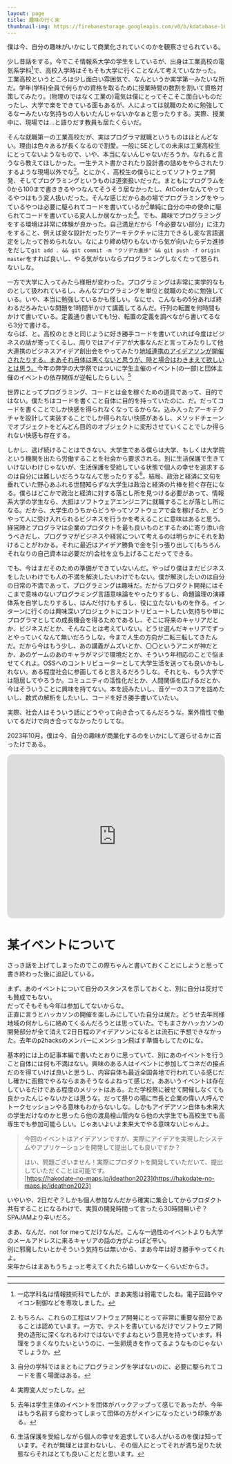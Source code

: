 ```yaml
---
layout: page
title: 趣味の行く末
thumbnail-img: https://firebasestorage.googleapis.com/v0/b/kdatabase-1088a.appspot.com/o/2023-10-05-f3ba4d%2FIMG_3542.jpg?alt=media
---
```


僕は今、自分の趣味がいかにして商業化されていくのかを観察させられている。

少し昔話をする。今でこそ情報系大学の学生をしているが、出身は工業高校の電気系学科[^1]で、高校入学時はそもそも大学に行くことなんて考えていなかった。  
工業高校というところは少し面白い雰囲気で、なんというか実学第一みたいな所だ。学年(学科)全員で何らかの資格を取るために授業時間の数割を割いて資格対策してみたり。(物理のではなく工業の)電気は僕にとってそこそこ面白いものだったし、大学で楽をできている面もあるが、人によっては就職のために勉強してるなーみたいな気持ちの人もいたんじゃないかなぁと思ったりする。実際、授業中に、現場では…と語りだす教員も居たくらいだ。

そんな就職第一の工業高校だが、実はプログラマ就職というものはほとんどない。理由は色々あるが長くなるので割愛。一般にSEとしての未来は工業高校生にとってないようなもので、いや、本当にないんじゃないだろうか。なれると言うなら教えてほしかった。一生テスト書かされたり設計書の詰めをやらされたりするような現場以外でな[^2]。とにかく、高校生の僕らにとってソフトウェア開発、そしてプログラミングというものは道楽扱いだった。まともにプログラムを0から100まで書ききるやつなんてそうそう居なかったし、AtCoderなんてやってるやつはもう変人扱いだった。そんな感じだからあの場でプログラミングをやっているやつは必要に駆られてコードを書いているか[^3]単純に自分の中の使命に駆られてコードを書いている変人しか居なかった[^5]。でも、趣味でプログラミングをする環境は非常に体験が良かった。自己満足だから「今必要ない部分」に注力をすること、例えば変な設計だったりアーキテクチャに注力できるし変な言語選定をしたって咎められない。なにより締め切りもないから気が向いたらデカ進捗をだして`git add . && git commit -m "クソデカ進捗" && git push -f origin master`をすれば良いし、やる気がないならプログラミングしなくたって怒られないしな。

一方で大学に入ってみたら様相が変わった。プログラミングは非常に実学的なものとして扱われているし、みんなプログラミングを単位と就職のために勉強している。いや、本当に勉強しているかも怪しい。なにせ、こんなもの5分あれば終わるだろみたいな問題を1時間半かけて講義してるんだ。行列の転置を何時間もかけて書いている。定義通り書いても1分、転置の定義を調べながら書いてるなら3分で書ける。  
ならば、と。高校のときと同じように好き勝手コードを書いていれば今度はビジネスの話が寄ってくるし、周りではアイデアが大事なんだと言ってみたりして他大連携のビジネスアイデア創出会をやってみたり[地域連携のアイデアソンが開催されたりする。まあそれ自体は悪くないと思うが、時と場合はわきまえて欲しいとは思う。](#某イベントについて)今年の弊学の大学祭ではついに学生主催のイベント(の一部)と団体主催のイベントの依存関係が逆転したらしい。[^6]

世界にとってプログラミング、コードとは金を稼ぐための道具であって、目的ではない。僕たちはコードを書くこと自体に目的を持っていたのに、だ。だってコードを書くことでしか快感を得られなくなってるからな。込み入ったアーキテクチャを設計して実装することでしか得られない快感があるし、メソッドチェーンでオブジェクトをどんどん目的のオブジェクトに変形させていくことでしか得られない快感も存在する。

しかし、逃げ続けることはできない。大学生である僕らは大学、もしくは大学院という機関を出たら労働することを社会から要求される。別に生活保護で生きていけないわけじゃないが、生活保護を受給している状態で個人の幸せを追求するのは自分には難しいだろうななんて思ったりする[^4]。結局、政治と経済に文句を垂れていた野心あふれる世間知らずな大学生は政治と経済の片棒を担ぐ存在になる。僕らはどこかで政治と経済に対する落とし所を見つける必要があって、情報系大学の学生なら、大抵はソフトウェアエンジニアに就職することが落とし所になる。だから、大学生のうちからどうやってソフトウェアで金を稼げるか、どうやって人に受け入れられるビジネスを行うかを考えることに意味はあると思う。経営陣とプログラマは企業のプロダクトを最も良いものとするために寄り添い合うべきだし、プログラマがビジネスや経営について考えるのは明らかにそれを助けることがわかる。それに最近はアイデア勝負で金を引っ張り出して(もちろんそれなりの自己資本は必要だが)会社を立ち上げることだってできる。

でも、今はまだそのための準備ができていないんだ。やっぱり僕はまだビジネスをしたいわけでも人の不満を解決したいわけでもない。僕が解決したいのは自分の日常の不満であって、プログラミングは趣味だ。だからプロダクト開発にはそこまで意味のないプログラミング言語意味論をやったりするし、命題論理の演繹体系を自学したりするし、はんだ付けもするし、役に立たないものを作る。インターンに行くのは興味深いプロジェクトにコントリビュートしたい気持ちや単にプログラマとしての成長機会を得るためであるし、そこに将来のキャリアだとか、ビジネスだとか、そんなことは考えていない。どうせ選んだキャリアでずっとやっていくなんて無いだろうしな。今まで人生の方向が二転三転してきたんだ。だから今はもう少し、あの講義がムズいとか、〇〇というアニメが神だとか、あのゲームのあのキャラがマジで環境だとか、そういう年相応のことで悩ませてくれよ。OSSへのコントリビューターとして大学生活を送っても良いかもしれない。ある程度社会に参画してると言えるだろうしな。それとも、もう大学では隠居してやろうか。コミュニティの活性化だとか、人間関係を広げるだとか、今はそういうことに興味を持てない。本を読みたいし、音ゲーのスコアを詰めたいし、数式の解析をしたいし、コードを好き勝手書いていたい。

実際、社会人はそういう話にどうやって向き合ってるんだろうな。案外惰性で働いてるだけで向き合ってなかったりしてな。

2023年10月。僕は今、自分の趣味が商業化するのをいかにして遅らせるかに首ったけである。

<iframe style="border-radius:12px" src="https://open.spotify.com/embed/track/5XbtJ6R2QSEbnbkHG25Ncj?utm_source=generator" width="100%" height="380" frameBorder="0" allowfullscreen="" allow="autoplay; clipboard-write; encrypted-media; fullscreen; picture-in-picture"></iframe>

# 某イベントについて

さっき話を上げてしまったのでこの際ちゃんと書いておくことにしようと思って書き終わった後に追記している。  

まず、あのイベントについて自分のスタンスを示しておくと、別に自分は反対でも賛成でもない。  
だってそもそも今年は参加してないからな。  
正直に言うとハッカソンの開催を楽しみにしていた自分は居た。どうせ去年同様地域の何かしらに絡めてくるんだろうとは思っていた。でもまさかハッカソンの開発部分が全て消えて2日日程のアイデアソンになるとは流石に予想できなかった。去年のp2hacksのメンバーにメンション飛ばす準備もしてたのにな。  

基本的には上の記事本編で書いたとおりに思っていて、別にあのイベントを行うこと自体には何も不満はない。興味のある人はイベントに参加してコネだの接点だのを得ていけば良いと思うし、内容自体も最近全国各地で行われている感じだし確かに函館でやるならまあそうなるよねって感じだ。ああいうイベントは存在しているだけである程度のメリットはある。ただ学校祭に被せて開催しなくても良かったんじゃないかとは思うな。だって祭りの場に市長と企業の偉い人呼んでトークセッションやる意味もわからないしな。しかもアイデアソン自体も未来大の学生だけなのかと思ったら他の渡島檜山管内なら他の大学生でも高校生でも高専生でも参加可能らしい。じゃあいよいよ未来大でやる意味ないじゃんよ。

> 今回のイベントはアイデアソンですが、実際にアイデアを実現したシステムやアプリケーションを開発して提出しても良いですか？
> 
> はい、問題ございません！実際にプロダクトを開発していただいて、提出していただくことは可能です。  
> [https://hakodate-no-maps.jp/ideathon2023](https://hakodate-no-maps.jp/ideathon2023)

いやいや、2日だぞ？しかも個人参加なんだから確実に集合してからプロダクト共有することになるわけで、実質の開発時間って言ったら30時間無いぞ？SPAJAMより辛いだろ。

まあ、なんだ、not for meってだけなんだ。こんな一過性のイベントよりも大学のメールアドレスに来るキャリアの話の方がよっぽど辛い。  
別に邪魔したいとかそういう気持ちは無いから、まあ今年は好き勝手やってくれよ。  
来年からはまあもうちょっと考えてくれたら嬉しいかなーくらいだからさ。

---

[^1]: 一応学科名は情報技術科でしたが、まあ実態は弱電でしたね。電子回路やマイコン制御などを専攻しました。
[^2]: もちろん、これらの工程はソフトウェア開発にとって非常に重要な部分であることは認めています。一方で、テストを書いているだけでソフトウェア開発の造形に深くなれるわけではないですよねという意見を持っています。料理をうまくなりたいというのに、一生卵焼きを作ってるようなものじゃないでしょうか。
[^3]: 自分の学科ではまともにプログラミングを学ばないのに、必要に駆られてコードを書く場面はある。
[^4]: 生活保護を受給しながら個人の幸せを追求している人がいるのを僕は知っています。それが無理とは言わないし、その個人にとってそれが満ち足りた状態ならそれはとても良いことだと思います。
[^5]: 実際変人だったしな。
[^6]: 去年は学生主体のイベントを団体がバックアップって感じであったが、今年はもう名前すら変わってしまって団体の方がメインになったという印象がある。